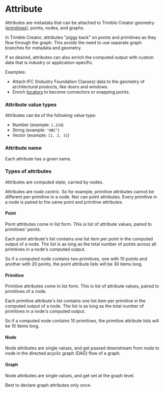 # Attribute

Attributes are metadata that can be attached to Trimble Creator geometry (<a href="/concepts/GeneralConcepts/primitive.md" target="_blank">primitives</a>), points, nodes, and graphs.

In Trimble Creator, attributes "piggy back" on points and primitives as they flow through the graph. This avoids the need to use separate graph branches for metadata and geometry.

If so desired, attributes can also enrich the computed output with custom data that is industry or application-specific.

Examples:

* Attach IFC (Industry Foundation Classes) data to the geometry of architectural products, like doors and windows.
* Enrich <a href="/concepts/GeneralConcepts/locator.md" target="_blank">locators</a> to become connectors or snapping points.

### Attribute value types

Attributes can be of the following value type:

* Number (example: `1.234`)
* String (example: `"ABC"`)
* Vector (example: `[1, 2, 3]`)

### Attribute name

Each attribute has a given name.

### Types of attributes

Attributes are computed state, carried by nodes.

Attributes are _node centric_. So for example, primitive attributes cannot be different per-primitive in a node. Nor can point attributes. Every primitive in a node is paired to the same point and primitive attributes.

#### Point

Point attributes come in list form. This is list of attribute values, paired to primitives' points.

Each point attribute's list contains one list item per point in the computed output of a node. The list is as long as the total number of points across all primitives in a node's computed output.

So if a computed node contains two primitives, one with 10 points and another with 20 points, the point attribute lists will be 30 items long.

#### Primitive

Primitive attributes come in list form. This is list of attribute values, paired to primitives of a node.

Each primitive attribute's list contains one list item per primitive in the computed output of a node. The list is as long as the total number of primitives in a node's computed output.

So if a computed node contains 10 primitives, the primitive attribute lists will be 10 items long.

#### Node

Node attributes are single values, and get passed downstream from node to node in the directed acyclic graph (DAG) flow of a graph.

#### Graph

Node attributes are single values, and get set at the graph level.

Best to declare graph attributes only once.